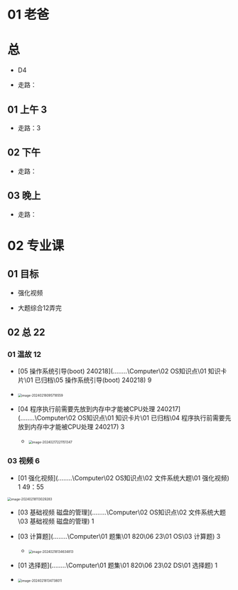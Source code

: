 # 01 老爸



# 总

* D4

* 走路：

  



## 01 上午 3

* 走路：3

## 02 下午

* 走路：

  

## 03 晚上

* 走路：



# 02 专业课



## 01 目标

* 强化视频

* 大题综合12弄完

  

## 02 总 22

### 01 温故 12

*   [05 操作系统引导(boot) 240218](..\..\..\..\Computer\02 OS知识点\01 知识卡片\01 已归档\05 操作系统引导(boot) 240218)  9
   *  <img src="https://cvp.oss-cn-shanghai.aliyuncs.com/picgo/202402180957660.png" alt="image-20240218095718559" style="zoom:50%;" />

*  [04 程序执行前需要先放到内存中才能被CPU处理 240217](..\..\..\..\Computer\02 OS知识点\01 知识卡片\01 已归档\04 程序执行前需要先放到内存中才能被CPU处理 240217)  3
   *  <img src="https://cvp.oss-cn-shanghai.aliyuncs.com/picgo/202402172211410.png" alt="image-20240217221151347" style="zoom:50%;" />



### 03 视频 6

*   [01 强化视频](..\..\..\..\Computer\02 OS知识点\02 文件系统大题\01 强化视频)  1  49：55

<img src="https://cvp.oss-cn-shanghai.aliyuncs.com/picgo/202402181130354.png" alt="image-20240218113029283" style="zoom:50%;" />

*  [03 基础视频 磁盘的管理](..\..\..\..\Computer\02 OS知识点\02 文件系统大题\03 基础视频 磁盘的管理)  1
* [03 计算题](..\..\..\..\Computer\01 题集\01 820\06 23\01 OS\03 计算题)  3
  * <img src="https://cvp.oss-cn-shanghai.aliyuncs.com/picgo/202402181346873.png" alt="image-20240218134634813" style="zoom:50%;" />


*  [01 选择题](..\..\..\..\Computer\01 题集\01 820\06 23\02 DS\01 选择题)  1
  * <img src="https://cvp.oss-cn-shanghai.aliyuncs.com/picgo/202402181347063.png" alt="image-20240218134738011" style="zoom:50%;" />
